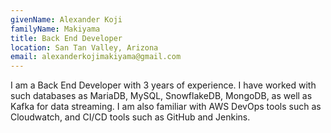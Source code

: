 ```yaml
---
givenName: Alexander Koji
familyName: Makiyama
title: Back End Developer
location: San Tan Valley, Arizona
email: alexanderkojimakiyama@gmail.com
---
```


I am a Back End Developer with 3 years of experience. I have worked with such databases as MariaDB, MySQL, SnowflakeDB, MongoDB, as well as Kafka for data streaming. I am also familiar with AWS DevOps tools such as Cloudwatch, and CI/CD tools such as GitHub and Jenkins.